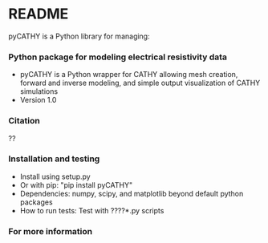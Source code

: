 # README #

pyCATHY is a Python library for managing:

### Python package for modeling electrical resistivity data ###

* pyCATHY is a Python wrapper for CATHY allowing mesh creation, forward and inverse modeling, and simple output visualization of CATHY simulations
* Version 1.0

### Citation ###

??

### Installation and testing ###

* Install using setup.py
* Or with pip: "pip install pyCATHY"
* Dependencies: numpy, scipy, and matplotlib beyond default python packages
* How to run tests: Test with ??\??*.py scripts


### For more information ###
